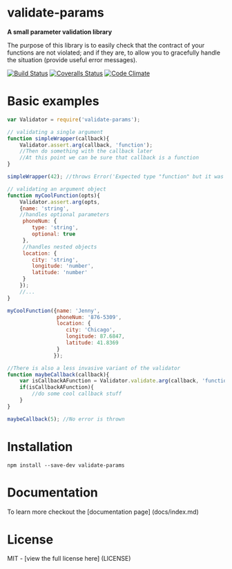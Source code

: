 # validate-params
**A small parameter validation library**

The purpose of this library is to easily check that the contract of your functions are not violated; and if they are,
to allow you to gracefully handle the situation (provide useful error messages).

[![Build Status][travis-image]][travis-url] [![Coveralls Status][coveralls-image]][coveralls-url] [![Code Climate][cc-image]][cc-url]

# Basic examples
```js
var Validator = require('validate-params');

// validating a single argument
function simpleWrapper(callback){
    Validator.assert.arg(callback, 'function');
    //Then do something with the callback later
    //At this point we can be sure that callback is a function
}

simpleWrapper(42); //throws Error('Expected type "function" but it was type "number"')

// validating an argument object
function myCoolFunction(opts){
    Validator.assert.arg(opts,
    {name: 'string',
    //handles optional parameters
     phoneNum: {
        type: 'string',
        optional: true
     },
     //handles nested objects
     location: {
        city: 'string',
        longitude: 'number',
        latitude: 'number'
     }
    });
    //...
}

myCoolFunction({name: 'Jenny',
                phoneNum: '876-5309',
                location: {
                   city: 'Chicago',
                   longitude: 87.6847,
                   latitude: 41.8369
                }
               });

//There is also a less invasive variant of the validator
function maybeCallback(callback){
    var isCallbackAFunction = Validator.validate.arg(callback, 'function');
    if(isCallbackAFunction){
        //do some cool callback stuff
    }
}

maybeCallback(5); //No error is thrown
```

# Installation
    npm install --save-dev validate-params

# Documentation
To learn more checkout the [documentation page] (docs/index.md)

# License
MIT - [view the full license here] (LICENSE)

[travis-url]: https://travis-ci.org/mdvorscak/validate-params
[travis-image]: https://travis-ci.org/mdvorscak/validate-params.svg?branch=master

[coveralls-url]: https://coveralls.io/r/mdvorscak/validate-params?branch=master
[coveralls-image]: https://coveralls.io/repos/mdvorscak/validate-params/badge.svg?branch=master

[cc-url]: https://codeclimate.com/github/mdvorscak/validate-params
[cc-image]: https://codeclimate.com/github/mdvorscak/validate-params/badges/gpa.svg